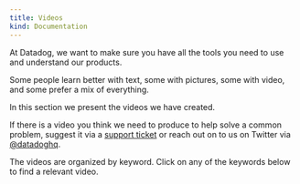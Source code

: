 ```yaml
---
title: Videos
kind: Documentation
---
```

At Datadog, we want to make sure you have all the tools you need to use and understand our products. 

Some people learn better with text, some with pictures, some with video, and some prefer a mix of everything. 

In this section we present the videos we have created. 

If there is a video you think we need to produce to help solve a common problem, suggest it via a [support ticket][1] or reach out on to us on Twitter via [@datadoghq][2].

The videos are organized by keyword. Click on any of the keywords below to find a relevant video.

[1]: /help
[2]: http://twitter.com/datadoghq
